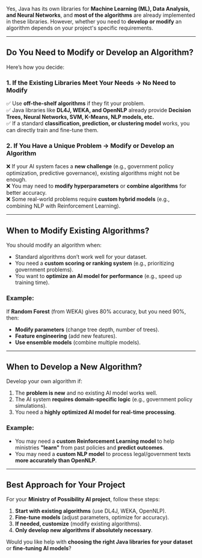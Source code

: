 Yes, Java has its own libraries for **Machine Learning (ML), Data Analysis, and Neural Networks**, and **most of the algorithms** are already implemented in these libraries. However, whether you need to **develop or modify** an algorithm depends on your project's specific requirements.  

---

## **Do You Need to Modify or Develop an Algorithm?**
Here’s how you decide:  

### **1. If the Existing Libraries Meet Your Needs → No Need to Modify**  
✅ Use **off-the-shelf algorithms** if they fit your problem.  
✅ Java libraries like **DL4J, WEKA, and OpenNLP** already provide **Decision Trees, Neural Networks, SVM, K-Means, NLP models, etc.**  
✅ If a standard **classification, prediction, or clustering model** works, you can directly train and fine-tune them.  

### **2. If You Have a Unique Problem → Modify or Develop an Algorithm**  
❌ If your AI system faces a **new challenge** (e.g., government policy optimization, predictive governance), existing algorithms might not be enough.  
❌ You may need to **modify hyperparameters** or **combine algorithms** for better accuracy.  
❌ Some real-world problems require **custom hybrid models** (e.g., combining NLP with Reinforcement Learning).  

---

## **When to Modify Existing Algorithms?**
You should modify an algorithm when:  
- Standard algorithms don’t work well for your dataset.  
- You need a **custom scoring or ranking system** (e.g., prioritizing government problems).  
- You want to **optimize an AI model for performance** (e.g., speed up training time).  

### **Example:**  
If **Random Forest** (from WEKA) gives 80% accuracy, but you need 90%, then:
- **Modify parameters** (change tree depth, number of trees).  
- **Feature engineering** (add new features).  
- **Use ensemble models** (combine multiple models).  

---

## **When to Develop a New Algorithm?**
Develop your own algorithm if:  
1. The **problem is new** and no existing AI model works well.  
2. The AI system **requires domain-specific logic** (e.g., government policy simulations).  
3. You need a **highly optimized AI model for real-time processing**.  

### **Example:**  
- You may need a **custom Reinforcement Learning model** to help ministries **"learn"** from past policies and **predict outcomes**.  
- You may need a **custom NLP model** to process legal/government texts **more accurately than OpenNLP**.  

---

## **Best Approach for Your Project**
For your **Ministry of Possibility AI project**, follow these steps:  
1. **Start with existing algorithms** (use DL4J, WEKA, OpenNLP).  
2. **Fine-tune models** (adjust parameters, optimize for accuracy).  
3. **If needed, customize** (modify existing algorithms).  
4. **Only develop new algorithms if absolutely necessary**.  

Would you like help with **choosing the right Java libraries for your dataset** or **fine-tuning AI models**?
